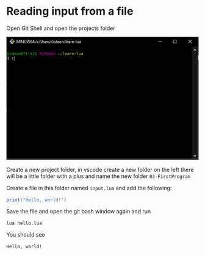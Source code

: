 # Reading input from a file

Open Git Shell and open the projects folder

![git-bash](../imgs/gitbash.jpg)

Create a new project folder, in vscode create a new folder on the left there will be a little folder with a plus and name the new folder `03-FirstProgram`

Create a file in this folder named `input.lua` and add the following:

```lua
print("Hello, world!")
```

Save the file and open the git bash window again and run

```
lua hello.lua
```

You should see

```
Hello, world!
```
